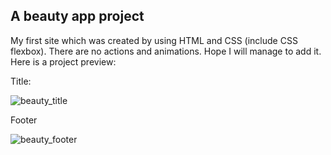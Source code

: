 ## A beauty app project

My first site which was created by using HTML and CSS (include CSS flexbox). There are no actions and animations. Hope I will manage to add it.
Here is a project preview:

Title:

![beauty_title](https://user-images.githubusercontent.com/47809649/134399676-14f40a11-0c88-4e56-a5d1-73f405c7dfa6.png)

Footer

![beauty_footer](https://user-images.githubusercontent.com/47809649/134399710-54e262c3-b03a-44bf-acd9-79e2e386db8e.png)

